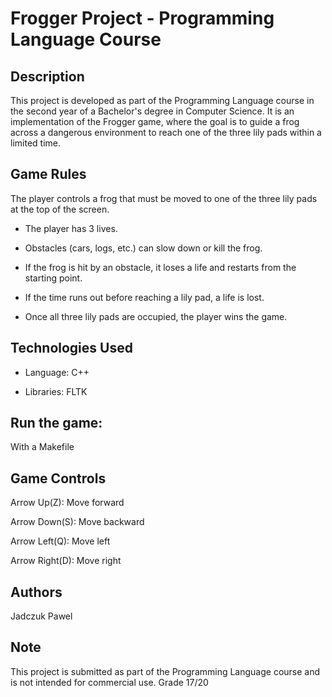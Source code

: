 # Frogger Project - Programming Language Course

## Description

This project is developed as part of the Programming Language course in the second year of a Bachelor's degree in Computer Science. It is an implementation of the Frogger game, where the goal is to guide a frog across a dangerous environment to reach one of the three lily pads within a limited time.

## Game Rules

The player controls a frog that must be moved to one of the three lily pads at the top of the screen.

- The player has 3 lives.

- Obstacles (cars, logs, etc.) can slow down or kill the frog.

- If the frog is hit by an obstacle, it loses a life and restarts from the starting point.

- If the time runs out before reaching a lily pad, a life is lost.

- Once all three lily pads are occupied, the player wins the game.

## Technologies Used

- Language: C++

- Libraries: FLTK


## Run the game:

With a Makefile

## Game Controls

Arrow Up(Z): Move forward

Arrow Down(S): Move backward

Arrow Left(Q): Move left

Arrow Right(D): Move right

## Authors

Jadczuk Pawel

## Note

This project is submitted as part of the Programming Language course and is not intended for commercial use. Grade 17/20

